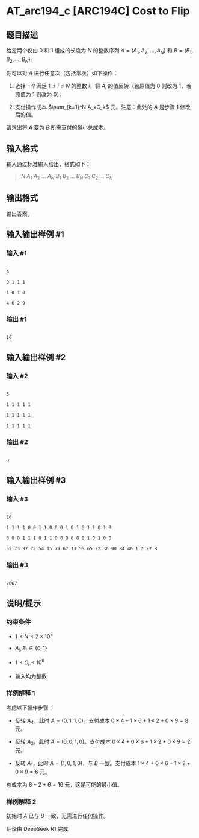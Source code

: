 # AT_arc194_c [ARC194C] Cost to Flip

## 题目描述

给定两个仅由 $0$ 和 $1$ 组成的长度为 $N$ 的整数序列 $A = (A_1, A_2, \ldots, A_N)$ 和 $B = (B_1, B_2, \ldots, B_N)$。

你可以对 $A$ 进行任意次（包括零次）如下操作：
1. 选择一个满足 $1 \leq i \leq N$ 的整数 $i$，将 $A_i$ 的值反转（若原值为 $0$ 则改为 $1$，若原值为 $1$ 则改为 $0$）。
2. 支付操作成本 $\sum_{k=1}^N A_kC_k$ 元。注意：此处的 $A$ 是步骤 1 修改后的值。

请求出将 $A$ 变为 $B$ 所需支付的最小总成本。

## 输入格式

输入通过标准输入给出，格式如下：

> $N$ $A_1$ $A_2$ $\ldots$ $A_N$ $B_1$ $B_2$ $\ldots$ $B_N$ $C_1$ $C_2$ $\ldots$ $C_N$

## 输出格式

输出答案。

## 输入输出样例 #1

### 输入 #1

```
4
0 1 1 1
1 0 1 0
4 6 2 9
```

### 输出 #1

```
16
```

## 输入输出样例 #2

### 输入 #2

```
5
1 1 1 1 1
1 1 1 1 1
1 1 1 1 1
```

### 输出 #2

```
0
```

## 输入输出样例 #3

### 输入 #3

```
20
1 1 1 1 0 0 1 1 0 0 0 1 0 1 0 1 1 0 1 0
0 0 0 1 1 1 0 1 1 0 0 0 0 0 0 1 0 1 0 0
52 73 97 72 54 15 79 67 13 55 65 22 36 90 84 46 1 2 27 8
```

### 输出 #3

```
2867
```

## 说明/提示

### 约束条件
- $1 \leq N \leq 2 \times 10^5$
- $A_i, B_i \in \{0, 1\}$
- $1 \leq C_i \leq 10^6$
- 输入均为整数

### 样例解释 1

考虑以下操作步骤：
- 反转 $A_4$，此时 $A = (0, 1, 1, 0)$。支付成本 $0 \times 4 + 1 \times 6 + 1 \times 2 + 0 \times 9 = 8$ 元。
- 反转 $A_2$，此时 $A = (0, 0, 1, 0)$。支付成本 $0 \times 4 + 0 \times 6 + 1 \times 2 + 0 \times 9 = 2$ 元。
- 反转 $A_1$，此时 $A = (1, 0, 1, 0)$，与 $B$ 一致。支付成本 $1 \times 4 + 0 \times 6 + 1 \times 2 + 0 \times 9 = 6$ 元。

总成本为 $8 + 2 + 6 = 16$ 元，这是可能的最小值。

### 样例解释 2

初始时 $A$ 已与 $B$ 一致，无需进行任何操作。

翻译由 DeepSeek R1 完成